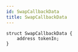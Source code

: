 ```yaml
---
id: SwapCallbackData
title: SwapCallbackData
---
```



```solidity
struct SwapCallbackData {
    address tokenIn;
}
```

